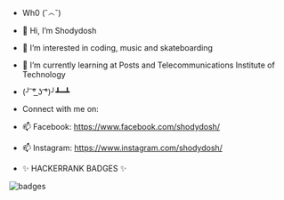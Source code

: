 - Wh0 (˘෴˘)
- 👋 Hi, I’m Shodydosh
- 👀 I’m interested in coding, music and skateboarding
- 💞️ I’m currently learning at Posts and Telecommunications Institute of Technology
- (╯ ͠° ͟ʖ ͡°)╯┻━┻

-    Connect with me on:
- 📫 Facebook:
  https://www.facebook.com/shodydosh/
- 📫 Instagram:
  https://www.instagram.com/shodydosh/
  
 
- ✨ HACKERRANK BADGES ✨ 
<!---
Shodydosh/Shodydosh is a ✨ special ✨ repository because its `README.md` (this file) appears on your GitHub profile.
You can click the Preview link to take a look at your changes.
--->
![badges](https://user-images.githubusercontent.com/87895460/169630516-b5892e12-054a-42f5-8d8d-de74f95ab1bf.png)

